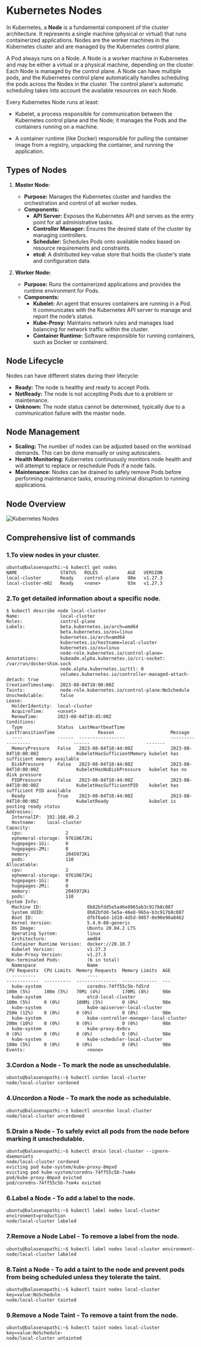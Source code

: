 # Kubernetes Nodes
In Kubernetes, a **Node** is a fundamental component of the cluster architecture. It represents a single 
machine (physical or virtual) that runs containerized applications. Nodes are the worker machines in the 
Kubernetes cluster and are managed by the Kubernetes control plane.

A Pod always runs on a Node. A Node is a worker machine in Kubernetes and may be either a virtual or a 
physical machine, depending on the cluster. Each Node is managed by the control plane. A Node can have 
multiple pods, and the Kubernetes control plane automatically handles scheduling the pods across the 
Nodes in the cluster. The control plane's automatic scheduling takes into account the available resources
on each Node.

Every Kubernetes Node runs at least:

- Kubelet, a process responsible for communication between the Kubernetes control plane and the Node; 
  it manages the Pods and the containers running on a machine.

- A container runtime (like Docker) responsible for pulling the container image from a registry, unpacking
  the container, and running the application.

## Types of Nodes

1. **Master Node:**
    - **Purpose:** Manages the Kubernetes cluster and handles the orchestration and control of all worker nodes.
    - **Components:**
        - **API Server:** Exposes the Kubernetes API and serves as the entry point for all administrative tasks.
        - **Controller Manager:** Ensures the desired state of the cluster by managing controllers.
        - **Scheduler:** Schedules Pods onto available nodes based on resource requirements and constraints.
        - **etcd:** A distributed key-value store that holds the cluster’s state and configuration data.

2. **Worker Node:**
    - **Purpose:** Runs the containerized applications and provides the runtime environment for Pods.
    - **Components:**
        - **Kubelet:** An agent that ensures containers are running in a Pod. It communicates with the Kubernetes API server to manage and report the node’s status.
        - **Kube-Proxy:** Maintains network rules and manages load balancing for network traffic within the cluster.
        - **Container Runtime:** Software responsible for running containers, such as Docker or containerd.

## Node Lifecycle

Nodes can have different states during their lifecycle:

- **Ready:** The node is healthy and ready to accept Pods.
- **NotReady:** The node is not accepting Pods due to a problem or maintenance.
- **Unknown:** The node status cannot be determined, typically due to a communication failure with the master node.

## Node Management

- **Scaling:** The number of nodes can be adjusted based on the workload demands. This can be done manually or using autoscalers.
- **Health Monitoring:** Kubernetes continuously monitors node health and will attempt to replace or reschedule Pods if a node fails.
- **Maintenance:** Nodes can be drained to safely remove Pods before performing maintenance tasks, ensuring minimal disruption to running applications.

## Node Overview

![Kubernetes Nodes](https://github.com/balusena/kubernetes-for-devops/blob/main/04-Kubernetes%20Nodes/kubernetes_nodes.png)

## Comprehensive list of commands

### 1.To view nodes in your cluster.
```
ubuntu@balasenapathi:~$ kubectl get nodes
NAME                STATUS   ROLES           AGE   VERSION
local-cluster       Ready    control-plane   98m   v1.27.3
local-cluster-m02   Ready    <none>          93m   v1.27.3
```
### 2.To get detailed information about a specific node.
```
$ kubectl describe node local-cluster
Name:               local-cluster
Roles:              control-plane
Labels:             beta.kubernetes.io/arch=amd64
                    beta.kubernetes.io/os=linux
                    kubernetes.io/arch=amd64
                    kubernetes.io/hostname=local-cluster
                    kubernetes.io/os=linux
                    node-role.kubernetes.io/control-plane=
Annotations:        kubeadm.alpha.kubernetes.io/cri-socket: /var/run/dockershim.sock
                    node.alpha.kubernetes.io/ttl: 0
                    volumes.kubernetes.io/controller-managed-attach-detach: true
CreationTimestamp:  2023-08-04T10:00:00Z
Taints:             node-role.kubernetes.io/control-plane:NoSchedule
Unschedulable:      false
Lease:
  HolderIdentity:  local-cluster
  AcquireTime:     <unset>
  RenewTime:       2023-08-04T10:45:00Z
Conditions:
  Type             Status  LastHeartbeatTime                 LastTransitionTime                Reason                     Message
  ----             ------  -----------------                 ------------------                ------                     -------
  MemoryPressure   False   2023-08-04T10:44:00Z              2023-08-04T10:00:00Z              KubeletHasSufficientMemory kubelet has sufficient memory available
  DiskPressure     False   2023-08-04T10:44:00Z              2023-08-04T10:00:00Z              KubeletHasNoDiskPressure   kubelet has no disk pressure
  PIDPressure      False   2023-08-04T10:44:00Z              2023-08-04T10:00:00Z              KubeletHasSufficientPID    kubelet has sufficient PID available
  Ready            True    2023-08-04T10:44:00Z              2023-08-04T10:00:00Z              KubeletReady               kubelet is posting ready status
Addresses:
  InternalIP:  192.168.49.2
  Hostname:    local-cluster
Capacity:
  cpu:                2
  ephemeral-storage:  97610672Ki
  hugepages-1Gi:      0
  hugepages-2Mi:      0
  memory:             2045972Ki
  pods:               110
Allocatable:
  cpu:                2
  ephemeral-storage:  97610672Ki
  hugepages-1Gi:      0
  hugepages-2Mi:      0
  memory:             2045972Ki
  pods:               110
System Info:
  Machine ID:                 8b82bfdd5e5a46e8965ab3c917b8c087
  System UUID:                8b82bfdd-5e5a-46e8-965a-b3c917b8c087
  Boot ID:                    dfbf6a6d-1d10-4d5d-9057-0e90e90a8462
  Kernel Version:             5.4.0-80-generic
  OS Image:                   Ubuntu 20.04.2 LTS
  Operating System:           linux
  Architecture:               amd64
  Container Runtime Version:  docker://20.10.7
  Kubelet Version:            v1.27.3
  Kube-Proxy Version:         v1.27.3
Non-terminated Pods:          (6 in total)
  Namespace                   Name                                      CPU Requests  CPU Limits  Memory Requests  Memory Limits  AGE
  ---------                   ----                                      ------------  ----------  ---------------  -------------  ---
  kube-system                 coredns-74ff55c5b-fd5rd                   100m (5%)     100m (5%)   70Mi (4%)        170Mi (8%)     98m
  kube-system                 etcd-local-cluster                        100m (5%)     0 (0%)      100Mi (5%)       0 (0%)         98m
  kube-system                 kube-apiserver-local-cluster              250m (12%)    0 (0%)      0 (0%)           0 (0%)         98m
  kube-system                 kube-controller-manager-local-cluster     200m (10%)    0 (0%)      0 (0%)           0 (0%)         98m
  kube-system                 kube-proxy-8x9cv                          0 (0%)        0 (0%)      0 (0%)           0 (0%)         98m
  kube-system                 kube-scheduler-local-cluster              100m (5%)     0 (0%)      0 (0%)           0 (0%)         98m
Events:                       <none>
```
### 3.Cordon a Node - To mark the node as unschedulable.
```
ubuntu@balasenapathi:~$ kubectl cordon local-cluster
node/local-cluster cordoned
```
### 4.Uncordon a Node - To mark the node as schedulable.
```
ubuntu@balasenapathi:~$ kubectl uncordon local-cluster
node/local-cluster uncordoned
```
### 5.Drain a Node - To safely evict all pods from the node before marking it unschedulable.
```
ubuntu@balasenapathi:~$ kubectl drain local-cluster --ignore-daemonsets
node/local-cluster cordoned
evicting pod kube-system/kube-proxy-8mpxd
evicting pod kube-system/coredns-74ff55c5b-7sm4v
pod/kube-proxy-8mpxd evicted
pod/coredns-74ff55c5b-7sm4v evicted
```
### 6.Label a Node - To add a label to the node.
```
ubuntu@balasenapathi:~$ kubectl label nodes local-cluster environment=production
node/local-cluster labeled
```
### 7.Remove a Node Label - To remove a label from the node.
```
ubuntu@balasenapathi:~$ kubectl label nodes local-cluster environment-
node/local-cluster labeled
```
### 8.Taint a Node - To add a taint to the node and prevent pods from being scheduled unless they tolerate the taint.
```
ubuntu@balasenapathi:~$ kubectl taint nodes local-cluster key=value:NoSchedule
node/local-cluster tainted
```
### 9.Remove a Node Taint - To remove a taint from the node.
```
ubuntu@balasenapathi:~$ kubectl taint nodes local-cluster key=value:NoSchedule-
node/local-cluster untainted
```